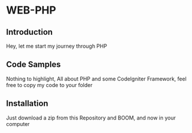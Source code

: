 # WEB-PHP

## Introduction

Hey, let me start my journey through PHP

## Code Samples

Nothing to highlight, All about PHP and some CodeIgniter Framework, feel free to copy my code to your folder

## Installation

Just download a zip from this Repository and BOOM, and now in your computer
